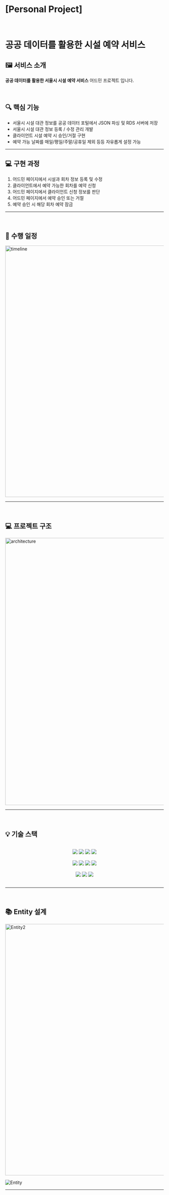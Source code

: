 # [Personal Project]
<br>

# 공공 데이터를 활용한 시설 예약 서비스


## 🖼 서비스 소개


**공공 데이터를 활용한 서울시 시설 예약 서비스** 어드민 프로젝트 입니다.

<br>

## 🔍 핵심 기능

- 서울시 시설 대관 정보를 공공 데이터 포털에서 JSON 파싱 및 RDS 서버에 저장
- 서울시 시설 대관 정보 등록 / 수정 관리 개발
- 클라이언트 시설 예약 시 승인/거절 구현
- 예약 가능 날짜를 매일/평일/주말/공휴일 제외 등등 자유롭게 설정 가능

---

## 💻 구현 과정
1. 어드민 페이지에서 시설과 회차 정보 등록 및 수정
2. 클라이언트에서 예약 가능한 회차를 예약 신청
3. 어드민 페이지에서 클라이언트 신청 정보를 판단
4. 어드민 페이지에서 예약 승인 또는 거절
5. 예약 승인 시 해당 회차 예약 잠금

---

<br>

## 📆 수행 일정

<img width="800" alt="timeline" src="https://github.com/seoli0179/Artchive/assets/105831105/159cbec3-c0f8-430d-a32a-a2d81a9da6aa">

---

<br>



## 💻 프로젝트 구조

<img width="850" alt="architecture" src="https://github.com/seoli0179/ReserveHaja_backend/assets/105831105/d1845d07-01c9-4d11-b6c6-49f75d3923ae">

---

<br>



## 💡 기술 스택
<br>
<div align="center">
<img src="https://img.shields.io/badge/SPRING BOOT-6DB33F?style=for-the-badge&logo=SPRINGBOOT&logoColor=white">
<img src="https://img.shields.io/badge/AWS EC2-FF9900?style=for-the-badge&logo=amazonec2&logoColor=white">
<img src="https://img.shields.io/badge/AWS RDS-527FFF?style=for-the-badge&logo=amazonrds&logoColor=white">
<img src="https://img.shields.io/badge/MYSQL-4479A1?style=for-the-badge&logo=MYSQL&logoColor=white">
<br><br>
<img src="https://img.shields.io/badge/HTML5-E34F26?style=for-the-badge&logo=MYSQL&logoColor=white">
<img src="https://img.shields.io/badge/CSS3-1572B6?style=for-the-badge&logo=CSS3&logoColor=white">
<img src="https://img.shields.io/badge/JAVASCRIPT-F7DF1E?style=for-the-badge&logo=JAVASCRIPT&logoColor=white">
<img src="https://img.shields.io/badge/jQuery-0769AD?style=for-the-badge&logo=jQuery&logoColor=white">
<br><br>
<img src="https://img.shields.io/badge/GIT-F05032?style=for-the-badge&logo=GIT&logoColor=white">
<img src="https://img.shields.io/badge/GITHUB-181717?style=for-the-badge&logo=GITHUB&logoColor=white">
<img src="https://img.shields.io/badge/NOTION-181717?style=for-the-badge&logo=NOTION&logoColor=white">
</div>
<br>

---

<br>

## 📚 Entity 설계



<img width="800" alt="Entity2" src="https://github.com/seoli0179/Artchive/assets/105831105/9747a30c-7b39-4f68-aa74-451fab3a5af6">



![Entity](https://github.com/seoli0179/Artchive/assets/105831105/b6e0fa8c-0a06-4af3-8a76-6d0059527e75)



---

<br>

